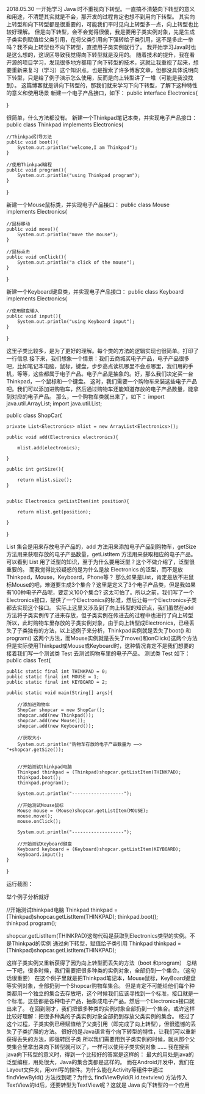 2018.05.30
一开始学习 Java 时不重视向下转型。一直搞不清楚向下转型的意义和用途，不清楚其实就是不会，那开发的过程肯定也想不到用向下转型。
其实向上转型和向下转型都是很重要的，可能我们平时见向上转型多一点，向上转型也比较好理解。 
但是向下转型，会不会觉得很傻，我是要用子类实例对象，先是生成子类实例赋值给父类引用，在将父类引用向下强转给子类引用，这不是多此一举吗？我不向上转型也不向下转型，直接用子类实例就行了。 
我开始学习Java时也是这么想的，这误区导致我觉得向下转型就是没用的。 
随着技术的提升，我在看开源的项目学习，发现很多地方都用了向下转型的技术，这就让我重视了起来，想要重新来复习（学习）这个知识点。也是搜索了许多博客文章，但都没具体说明向下转型，只是给了例子演示怎么使用，反而是向上转型讲了一堆（可能是我没找到）。
这篇博客就是讲向下转型的，那我们就来学习下向下转型，了解下这种特性的意义和使用场景
新建一个电子产品接口，如下：
public interface Electronics{

}

很简单，什么方法都没有。
新建一个Thinkpad笔记本类，并实现电子产品接口：
public class Thinkpad implements Electronics{

    //Thinkpad引导方法
    public void boot(){
        System.out.println("welcome,I am Thinkpad");        
    }

    //使用Thinkpad编程  
    public void program(){
        System.out.println("using Thinkpad program");
    }

}

新建一个Mouse鼠标类，并实现电子产品接口：
public class Mouse implements Electronics{

    //鼠标移动
    public void move(){
        System.out.println("move the mouse");       
    }

    //鼠标点击  
    public void onClick(){
        System.out.println("a click of the mouse");
    }

}

新建一个Keyboard键盘类，并实现电子产品接口：
public class Keyboard implements Electronics{

    //使用键盘输入    
    public void input(){
        System.out.println("using Keyboard input");
    }

}

这里子类比较多，是为了更好的理解。每个类的方法的逻辑实现也很简单。打印了一行信息
接下来，我们想象一个情景：我们去商城买电子产品，电子产品很多吧，比如笔记本电脑，鼠标，键盘，步步高点读机哪里不会点哪里，我们用的手机，等等，这些都属于电子产品。电子产品是抽象的。好，那么我们决定买一台Thinkpad，一个鼠标和一个键盘。 
这时，我们需要一个购物车来装这些电子产品吧。我们可以添加进购物车，然后通过购物车还能知道存放的电子产品数量，能拿到对应的电子产品。 
那么，一个购物车类就出来了，如下：
import java.util.ArrayList;
import java.util.List;

public class ShopCar{

    private List<Electronics> mlist = new ArrayList<Electronics>();

    public void add(Electronics electronics){

        mlist.add(electronics);

    }

    public int getSize(){

        return mlist.size();
    }


    public Electronics getListItem(int position){

        return mlist.get(position);

    }


}

List 集合是用来存放电子产品的，add 方法用来添加电子产品到购物车，getSize 方法用来获取存放的电子产品数量，getListItem 方法用来获取相应的电子产品。
可以看到 List<Electronics> 用了泛型的知识，至于为什么要用泛型？这个不做介绍了，泛型很重要的。 
而我觉得比较疑惑的是为什么是放 Electronics 的泛型，而不是放Thinkpad，Mouse，Keyboard，Phone等？ 
那么如果是List<Thinkpad>，肯定是放不进鼠标Mouse的吧，难道要生成3个集合？这里是定义了3个电子产品类，但是我如果有100种电子产品呢，要定义100个集合? 
这太可怕了。所以之前，我们写了一个Electronics接口，提供了一个Electronics的标准，然后让每一个Electronics子类都去实现这个接口。
实际上这里又涉及到了向上转型的知识点，我们虽然在add 方法将子类实例传了进来存放，但子类实例在传进去的过程中也进行了向上转型 
所以，此时购物车里存放的子类实例对象，由于向上转型成Electronics，已经丢失了子类独有的方法，以上述例子来分析，Thinkpad实例就是丢失了boot() 和program() 这两个方法，而Mouse实例就是丢失了move()和onClick()这两个方法
但是实际使用Thinkpad或Mouse或Keyboard时，这种情况肯定不是我们想要的
接着我们写一个测试类 Test 去测试购物车里的电子产品。
测试类 Test 如下：
public class Test{

    public static final int THINKPAD = 0;
    public static final int MOUSE = 1;
    public static final int KEYBOARD = 2;

    public static void main(String[] args){

        //添加进购物车
        ShopCar shopcar = new ShopCar();
        shopcar.add(new Thinkpad());
        shopcar.add(new Mouse());
        shopcar.add(new Keyboard());

        //获取大小
        System.out.println("购物车存放的电子产品数量为 ——> "+shopcar.getSize());


        //开始测试thinkpad电脑
        Thinkpad thinkpad = (Thinkpad)shopcar.getListItem(THINKPAD);
        thinkpad.boot();
        thinkpad.program();

        System.out.println("-------------------");

        //开始测试Mouse鼠标
        Mouse mouse = (Mouse)shopcar.getListItem(MOUSE);
        mouse.move();
        mouse.onClick();

        System.out.println("-------------------");

        //开始测试Keyboard键盘
        Keyboard keyboard = (Keyboard)shopcar.getListItem(KEYBOARD);
        keyboard.input();
    }

}

运行截图： 

 
举个例子分析就好

//开始测试thinkpad电脑
Thinkpad thinkpad = (Thinkpad)shopcar.getListItem(THINKPAD);
thinkpad.boot();
thinkpad.program();

shopcar.getListItem(THINKPAD)这句代码是获取到Electronics类型的实例。不是Thinkpad的实例
通过向下转型，赋值给子类引用
Thinkpad thinkpad = (Thinkpad)shopcar.getListItem(THINKPAD);

这样子类实例又重新获得了因为向上转型而丢失的方法（boot 和program）
总结一下吧，很多时候，我们需要把很多种类的实例对象，全部扔到一个集合。（这句话很重要） 
在这个例子里就是把Thinkpad笔记本，Mouse鼠标，KeyBoard键盘等实例对象，全部扔到一个Shopcar购物车集合。 
但是肯定不可能给他们每个种类都用一个独立的集合去存放吧，这个时候我们应该寻找到一个标准，接口就是一个标准。这些都是各种电子产品，抽象成电子产品。然后一个Electronics接口就出来了。 
在回到刚才，我们把很多种类的实例对象全部扔到一个集合。或许这样比较好理解：把很多种类的子类实例对象全部扔到存放父类实例的集合。 
经过了这个过程，子类实例已经赋值给了父类引用（即完成了向上转型），但很遗憾的丢失了子类扩展的方法。 
很好的是Java语言有个向下转型的特性，让我们可以重新获得丢失的方法，即强转回子类 
所以我们需要用到子类实例的时候，就从那个父类集合里拿出来向下转型就可以了，一样可以使用子类实例对象
……
我在搜索java向下转型的意义时，得到一个比较好的答案是这样的： 
最大的用处是java的泛型编程，用处很大，Java的集合类都是这样的。
而在Android开发中，我们在Layout文件夹，用xml写的控件。为什么能在Activity等组件中通过 findViewById() 方法找到呢？为什么 findViewById(R.id.textview) 方法传入TextView的id后，还要转型为TextView呢？这就是 Java 向下转型的一个应用
